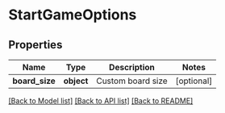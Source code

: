 # StartGameOptions

## Properties
Name | Type | Description | Notes
------------ | ------------- | ------------- | -------------
**board_size** | **object** | Custom board size | [optional] 

[[Back to Model list]](../README.md#documentation-for-models) [[Back to API list]](../README.md#documentation-for-api-endpoints) [[Back to README]](../README.md)


